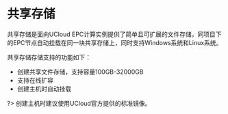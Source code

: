 # 共享存储

共享存储是面向UCloud EPC计算实例提供了简单且可扩展的文件存储，同项目下的EPC节点自动挂载在同一块共享存储上，同时支持Windows系统和Linux系统。

共享存储存储支持的功能如下：
* 创建共享文件存储，支持容量100GB-32000GB
* 支持在线扩容
* 创建主机时自动挂载</br>

?>  创建主机时建议使用UCloud官方提供的标准镜像。

